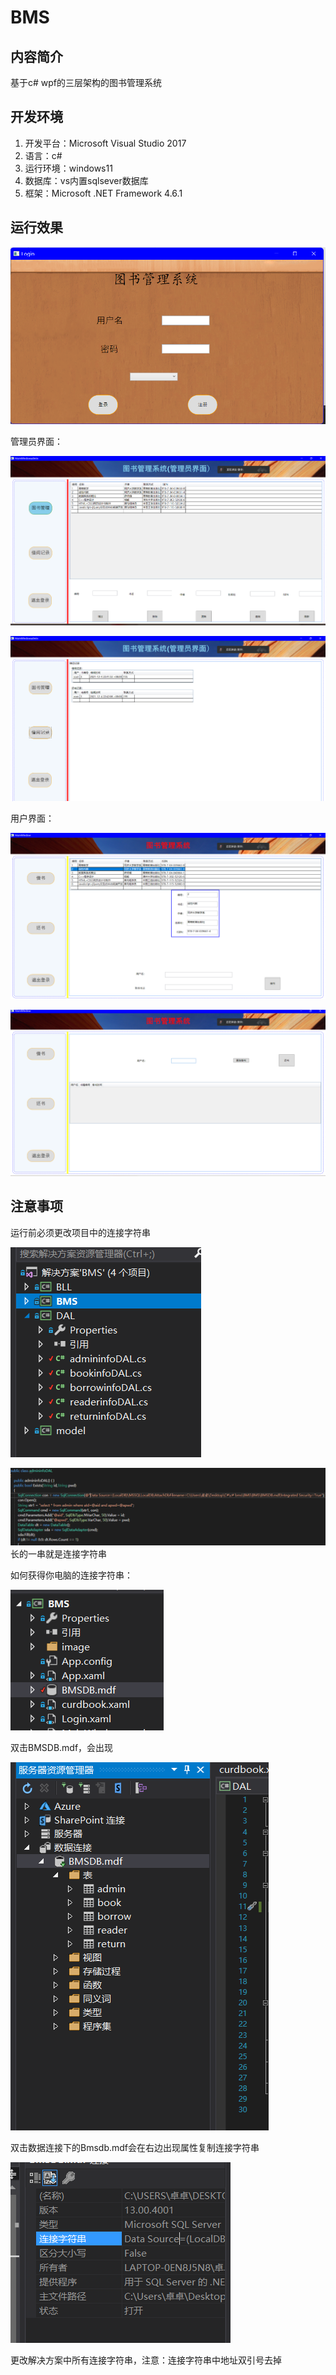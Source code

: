 # BMS

## 内容简介

基于c# wpf的三层架构的图书管理系统

## 开发环境

1. 开发平台：Microsoft Visual Studio 2017
2. 语言：c#
3. 运行环境：windows11
4. 数据库：vs内置sqlsever数据库
5. 框架：Microsoft .NET Framework 4.6.1

## 运行效果

![image-20220609090231963](https://raw.githubusercontent.com/86come/BMS/master/images/1.png)

管理员界面：

![image-20220609090711020](https://raw.githubusercontent.com/86come/BMS/master/images/2.png)

![image-20220609090721591](https://raw.githubusercontent.com/86come/BMS/master/images/3.png)

用户界面：

![image-20220609090751167](https://raw.githubusercontent.com/86come/BMS/master/images/4.png)

![image-20220609090801777](https://raw.githubusercontent.com/86come/BMS/master/images/5.png)
## 注意事项

运行前必须更改项目中的连接字符串

![image-20220609090920167](https://raw.githubusercontent.com/86come/BMS/master/images/6.png)

![image-20220609090946777](https://raw.githubusercontent.com/86come/BMS/master/images/7.png)
长的一串就是连接字符串

如何获得你电脑的连接字符串：

![image-20220609091051228](https://raw.githubusercontent.com/86come/BMS/master/images/8.png)

双击BMSDB.mdf，会出现

![image-20220609091113086](https://raw.githubusercontent.com/86come/BMS/master/images/9.png)

双击数据连接下的Bmsdb.mdf会在右边出现属性复制连接字符串

![image-20220609091237797](https://raw.githubusercontent.com/86come/BMS/master/images/10.png)

更改解决方案中所有连接字符串，注意：连接字符串中地址双引号去掉
